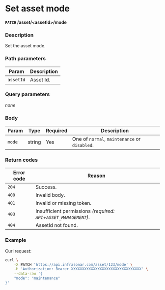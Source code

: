 # Set asset mode
**`PATCH` /asset/<assetId\>/mode**

### Description
Set the asset mode.

### Path parameters
Param               | Description
--------------------|-------------
`assetId`           | Asset Id.

### Query parameters
_none_

### Body
Param       | Type      | Required  | Description
------------|-----------|-----------|-------------
`mode`      | string    | Yes       | One of `normal`, `maintenance` or `disabled`.

### Return codes
Error code  | Reason
------------|--------
`204`       | Success.
`400`       | Invalid body.
`401`       | Invalid or missing token.
`403`       | Insufficient permissions _(required: `API`+`ASSET_MANAGEMENT`)_.
`404`       | AssetId not found.

### Example
Curl request:
```bash
curl \
    -X PATCH 'https://api.infrasonar.com/asset/123/mode' \
    -H 'Authorization: Bearer XXXXXXXXXXXXXXXXXXXXXXXXXXXXXXXX' \
    --data-raw '{
    "mode": "maintenance"
}'
```
